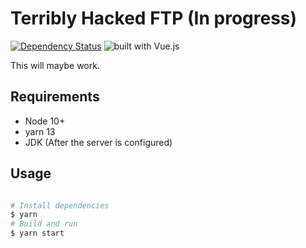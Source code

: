 # Terribly Hacked FTP (In progress)

[![Dependency Status](https://david-dm.org/irtesamthehack/terribly-hacked-ftp.svg)](https://david-dm.org/irtesamthehack/awards-nomination-mkii) ![built with Vue.js](https://img.shields.io/badge/built_with_Vue.js-4FC08D.svg?logo=vue.js&logoColor=fff)

This will maybe work.

## Requirements

- Node 10+
- yarn 13
- JDK (After the server is configured)

## Usage

```bash

# Install dependencies
$ yarn
# Build and run
$ yarn start

```